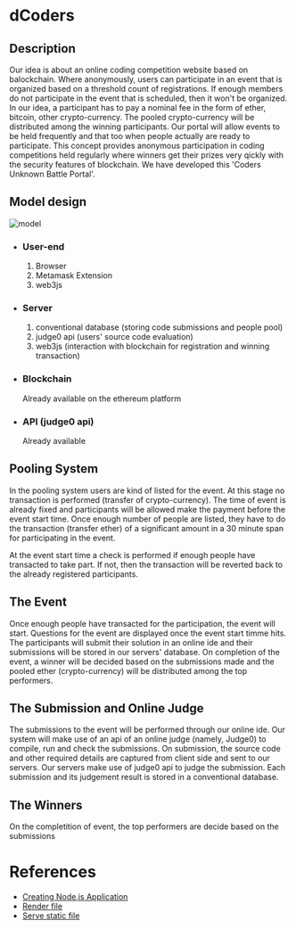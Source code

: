# dCoders
## Description
Our idea is about an online coding competition website based on balockchain. Where anonymously, users can participate in an event that is organized based on a threshold count of registrations. If enough members do not participate in the event that is scheduled, then it won't be organized. In our idea, a participant has to pay a nominal fee in the form of ether, bitcoin, other crypto-currency. The pooled crypto-currency will be distributed among the winning participants. Our portal will allow events to be held frequently and that too when people actually are ready to participate. This concept provides anonymous participation in coding competitions held regularly where winners get their prizes very qickly with the security features of blockchain.
We have developed this 'Coders Unknown Battle Portal'.

## Model design
![model](model.jpg)
* ### User-end
    1. Browser
    2. Metamask Extension
    3. web3js
* ### Server
    1. conventional database (storing code submissions and people pool)
    2. judge0 api (users' source code evaluation)
    3. web3js (interaction with blockchain for registration and winning transaction)
* ### Blockchain
    Already available on the ethereum platform
* ### API (judge0 api)
    Already available
    
## Pooling System
In the pooling system users are kind of listed for the event. At this stage no transaction is performed (transfer of crypto-currency). The time of event is already fixed and participants will be allowed make the payment before the event start time. Once enough number of people are listed, they have to do the transaction (transfer ether) of a significant amount in  a 30 minute span for participating in the event.

At the event start time a check is performed  if enough people have transacted to take part. If not, then the transaction will be reverted back to the already registered participants.

## The Event
Once enough people have transacted for the participation, the event will start. Questions for the event are displayed once the event start timme hits. The participants will submit their solution in an online ide and their submissions will be stored in our servers' database. On completion of the event, a winner will be decided based on the submissions made and the pooled ether (crypto-currency) will be distributed among the top performers.

## The Submission and Online Judge
The submissions to the event will be performed through our online ide. Our system will make use of an api of an online judge (namely, Judge0) to compile, run and check the submissions.
On submission, the source code and other required details are captured from client side and sent to our servers. Our servers make use of judge0 api to judge the submission. Each submission and its judgement result is stored in a conventional database.

## The Winners
On the completition of event, the top performers are decide based on the submissions


# References
- [Creating Node.js Application](https://expressjs.com)
- [Render file](https://codeforgeek.com/2015/01/render-html-file-expressjs/)
- [Serve static file](https://www.youtube.com/watch?v=mW2NyglYpm8)
